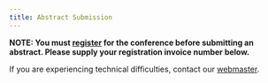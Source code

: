 ```yaml
---
title: Abstract Submission
---
```


**NOTE: You must [register](registration) for the conference before
submitting an abstract. Please supply your registration invoice
number below.**

<?php include('abstractdata/abstractform0.php'); ?>

If you are experiencing technical difficulties, contact our
[webmaster](mailto:m.henry.linder@uconn.edu).

